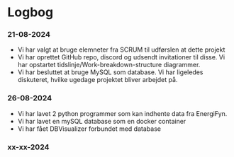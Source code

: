 # Logbog

### 21-08-2024

- Vi har valgt at bruge elemneter fra SCRUM til udførslen at dette projekt
- Vi har oprettet GitHub repo, discord og udsendt invitationer til disse. Vi har opstartet tidslinje/Work-breakdown-structure diagrammer.
- Vi har besluttet at bruge MySQL som database. Vi har ligeledes diskuteret, hvilke ugedage projektet bliver arbejdet på.

### 26-08-2024

- Vi har lavet 2 python programmer som kan indhente data fra EnergiFyn.
- Vi har lavet en mySQL database som en docker container
- Vi har fået DBVisualizer forbundet med database

### xx-xx-2024
